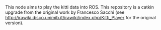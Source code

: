 This node aims to play the kitti data into ROS. This repository is a catkin upgrade from the original work by Francesco Sacchi (see http://irawiki.disco.unimib.it/irawiki/index.php/Kitti_Player for the original version).
